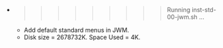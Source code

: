 * >>>>>>>>> Running inst-std-00-jwm.sh ...
  * Add default standard menus in JWM.
  * Disk size = 2678732K. Space Used = 4K.
